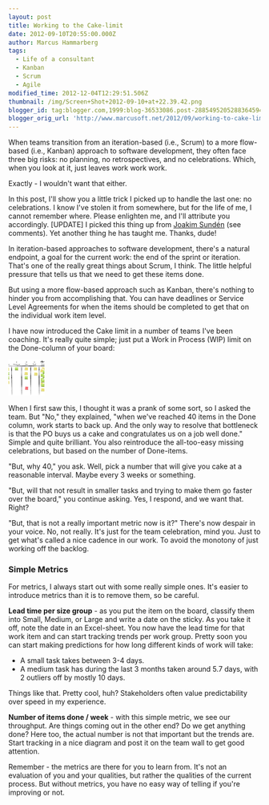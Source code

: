 ```yaml
---
layout: post
title: Working to the Cake-limit
date: 2012-09-10T20:55:00.000Z
author: Marcus Hammarberg
tags:
  - Life of a consultant
  - Kanban
  - Scrum
  - Agile
modified_time: 2012-12-04T12:29:51.506Z
thumbnail: /img/Screen+Shot+2012-09-10+at+22.39.42.png
blogger_id: tag:blogger.com,1999:blog-36533086.post-2885495205288364594
blogger_orig_url: 'http://www.marcusoft.net/2012/09/working-to-cake-limit.html'
---
```


When teams transition from an iteration-based (i.e., Scrum) to a more flow-based (i.e., Kanban) approach to software development, they often face three big risks: no planning, no retrospectives, and no celebrations. Which, when you look at it, just leaves work work work.

Exactly - I wouldn't want that either.

In this post, I'll show you a little trick I picked up to handle the last one: no celebrations. I know I've stolen it from somewhere, but for the life of me, I cannot remember where. Please enlighten me, and I'll attribute you accordingly. [UPDATE] I picked this thing up from [Joakim Sundén](http://joakimsunden.com/) (see comments). Yet another thing he has taught me. Thanks, dude!

In iteration-based approaches to software development, there's a natural endpoint, a goal for the current work: the end of the sprint or iteration. That's one of the really great things about Scrum, I think. The little helpful pressure that tells us that we need to get these items done.

But using a more flow-based approach such as Kanban, there's nothing to hinder you from accomplishing that. You can have deadlines or Service Level Agreements for when the items should be completed to get that on the individual work item level.

I have now introduced the Cake limit in a number of teams I've been coaching. It's really quite simple; just put a Work in Process (WIP) limit on the Done-column of your board:

![Cake Limit](/img/Screen+Shot+2012-09-10+at+22.39.42.png)

When I first saw this, I thought it was a prank of some sort, so I asked the team. But "No," they explained, "when we've reached 40 items in the Done column, work starts to back up. And the only way to resolve that bottleneck is that the PO buys us a cake and congratulates us on a job well done." Simple and quite brilliant. You also reintroduce the all-too-easy missing celebrations, but based on the number of Done-items.

"But, why 40," you ask. Well, pick a number that will give you cake at a reasonable interval. Maybe every 3 weeks or something.

"But, will that not result in smaller tasks and trying to make them go faster over the board," you continue asking. Yes, I respond, and we want that. Right?

"But, that is not a really important metric now is it?" There's now despair in your voice. No, not really. It's just for the team celebration, mind you. Just to get what's called a nice cadence in our work. To avoid the monotony of just working off the backlog.

### Simple Metrics

For metrics, I always start out with some really simple ones. It's easier to introduce metrics than it is to remove them, so be careful.

**Lead time per size group** - as you put the item on the board, classify them into Small, Medium, or Large and write a date on the sticky. As you take it off, note the date in an Excel-sheet. You now have the lead time for that work item and can start tracking trends per work group. Pretty soon you can start making predictions for how long different kinds of work will take:
  - A small task takes between 3-4 days.
  - A medium task has during the last 3 months taken around 5.7 days, with 2 outliers off by mostly 10 days.

Things like that. Pretty cool, huh? Stakeholders often value predictability over speed in my experience.

**Number of items done / week** - with this simple metric, we see our throughput. Are things coming out in the other end? Do we get anything done? Here too, the actual number is not that important but the trends are. Start tracking in a nice diagram and post it on the team wall to get good attention.

Remember - the metrics are there for you to learn from. It's not an evaluation of you and your qualities, but rather the qualities of the current process. But without metrics, you have no easy way of telling if you're improving or not.
